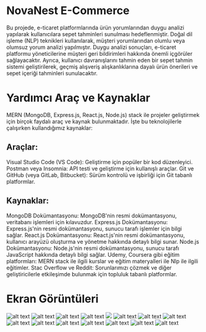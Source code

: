 # NovaNest E-Commerce
Bu projede, e-ticaret platformlarında ürün yorumlarından duygu analizi yapılarak kullanıcılara sepet tahminleri sunulması hedeflenmiştir. Doğal dil işleme (NLP) teknikleri kullanılarak, müşteri yorumlarından olumlu veya olumsuz yorum analizi yapılmıştır. Duygu analizi sonuçları, e-ticaret platformu yöneticilerine müşteri geri bildirimleri hakkında önemli içgörüler sağlayacaktır. Ayrıca, kullanıcı davranışlarını tahmin eden bir sepet tahmin sistemi geliştirilerek, geçmiş alışveriş alışkanlıklarına dayalı ürün önerileri ve sepet içeriği tahminleri sunulacaktır.

# Yardımcı Araç ve Kaynaklar
MERN (MongoDB, Express.js, React.js, Node.js) stack ile projeler geliştirmek için birçok faydalı araç ve kaynak bulunmaktadır. İşte bu teknolojilerle çalışırken kullandığımız kaynaklar:
## Araçlar:
Visual Studio Code (VS Code): Geliştirme için popüler bir kod düzenleyici.
Postman veya Insomnia: API testi ve geliştirme için kullanışlı araçlar.
Git ve GitHub (veya GitLab, Bitbucket): Sürüm kontrolü ve işbirliği için Git tabanlı platformlar.

## Kaynaklar:
MongoDB Dokümantasyonu: MongoDB'nin resmi dokümantasyonu, veritabanı işlemleri için kılavuzdur.
Express.js Dokümantasyonu: Express.js'nin resmi dokümantasyonu, sunucu tarafı işlemler için bilgi sağlar.
React.js Dokümantasyonu: React.js'nin resmi dokümantasyonu, kullanıcı arayüzü oluşturma ve yönetme hakkında detaylı bilgi sunar.
Node.js Dokümantasyonu: Node.js'nin resmi dokümantasyonu, sunucu tarafı JavaScript hakkında detaylı bilgi sağlar.
Udemy, Coursera gibi eğitim platformları: MERN stack ile ilgili kurslar ve eğitim materyalleri ile Nlp ile ilgili eğitimler.
Stac Overflow ve Reddit: Sorunlarımızı çözmek ve diğer geliştiricilerle etkileşimde bulunmak için topluluk tabanlı platformlar.

# Ekran Görüntüleri
<img src="https://github.com/aliibyrm/NovaNest-E-Commerce/blob/main/ScreenShots/Ekran%20Resmi%202024-01-26%2010.39.07.png?raw=true" alt="alt text" >

<img src="https://github.com/aliibyrm/NovaNest-E-Commerce/blob/main/ScreenShots/Ekran%20Resmi%202024-01-26%2011.23.10.png?raw=true" alt="alt text" >

<img src="https://github.com/aliibyrm/NovaNest-E-Commerce/blob/main/ScreenShots/Ekran%20Resmi%202024-01-26%2011.24.13.png?raw=true" alt="alt text" >

<img src="https://github.com/aliibyrm/NovaNest-E-Commerce/blob/main/ScreenShots/Ekran%20Resmi%202024-01-26%2011.24.51.png?raw=true" alt="alt text" >

<img src="https://github.com/aliibyrm/NovaNest-E-Commerce/blob/main/ScreenShots/Ekran%20Resmi%202024-01-26%2011.25.22.png?raw=true" >

<img src="https://github.com/aliibyrm/NovaNest-E-Commerce/blob/main/ScreenShots/Ekran%20Resmi%202024-01-26%2011.25.55.png?raw=true" alt="alt text" >

<img src="https://github.com/aliibyrm/NovaNest-E-Commerce/blob/main/ScreenShots/Ekran%20Resmi%202024-01-26%2011.26.50.png?raw=true" alt="alt text" >

<img src="https://github.com/aliibyrm/NovaNest-E-Commerce/blob/main/ScreenShots/Ekran%20Resmi%202024-01-26%2011.27.02.png?raw=true" alt="alt text" >

<img src="https://github.com/aliibyrm/NovaNest-E-Commerce/blob/main/ScreenShots/Ekran%20Resmi%202024-01-26%2011.27.12.png?raw=true" alt="alt text" >

<img src="https://github.com/aliibyrm/NovaNest-E-Commerce/blob/main/ScreenShots/Ekran%20Resmi%202024-01-26%2011.27.41.png?raw=true" alt="alt text" >

<img src="https://github.com/aliibyrm/NovaNest-E-Commerce/blob/main/ScreenShots/Ekran%20Resmi%202024-01-26%2011.27.51.png?raw=true" alt="alt text" >

<img src="https://github.com/aliibyrm/NovaNest-E-Commerce/blob/main/ScreenShots/Ekran%20Resmi%202024-01-26%2011.28.12.png?raw=true" alt="alt text" >

<img src="https://github.com/aliibyrm/NovaNest-E-Commerce/blob/main/ScreenShots/Ekran%20Resmi%202024-01-26%2011.29.05.png?raw=true" alt="alt text" >

<img src="https://github.com/aliibyrm/NovaNest-E-Commerce/blob/main/ScreenShots/Ekran%20Resmi%202024-01-26%2011.29.13.png?raw=true" alt="alt text" >

<img src="https://github.com/aliibyrm/NovaNest-E-Commerce/blob/main/ScreenShots/Ekran%20Resmi%202024-01-26%2011.29.38.png?raw=true" alt="alt text" >
